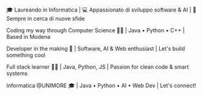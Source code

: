🎓 Laureando in Informatica | 💻 Appassionato di sviluppo software & AI | 🚀 Sempre in cerca di nuove sfide

Coding my way through Computer Science 👨‍💻 | Java • Python • C++ | Based in Modena

Developer in the making 🚀 | Software, AI & Web enthusiast | Let's build something cool

Full stack learner 👨‍💻 | Java, Python, JS | Passion for clean code & smart systems

Informatica @UNIMORE 🎓 | Java • Python • AI • Web Dev | Let's connect!
